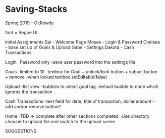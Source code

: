 # Saving-Stacks
Spring 2019 - GitRowdy


font = Segoe UI

Initial Assignments
Sai - Welcome Page
Moses - Login & Password
Chelsea - base set up of Goals & Upload
Gabe - Settings
Dakota - Cash Transactions

Login
-Password only
-save user password into the settings file

Goals
-limited to 10
-textbox for Goal + unlock/lock button + subset button + remove
-when locked textbox.setEditable(false)

Upload
-list view
-bubbles to select goal tag
-default bubble to none which ignores the transaction

Cash Transactions
-text field for date, title of transaction, dollar amount
-add and/or remove button?

Home
-TBD -> complete after other sections completed
-Use directory chooser to upload file and switch to the upload scene


SUGGESTIONS:

